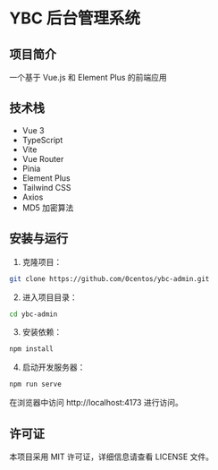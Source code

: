 # YBC 后台管理系统

## 项目简介

一个基于 Vue.js 和 Element Plus 的前端应用

## 技术栈

- Vue 3
- TypeScript
- Vite
- Vue Router
- Pinia
- Element Plus
- Tailwind CSS
- Axios
- MD5 加密算法

## 安装与运行

1. 克隆项目：

```bash
git clone https://github.com/0centos/ybc-admin.git
```

2. 进入项目目录：

```bash
cd ybc-admin
```

3. 安装依赖：

```bash
npm install
```

4. 启动开发服务器：

```bash
npm run serve
```

在浏览器中访问 http://localhost:4173 进行访问。

## 许可证

本项目采用 MIT 许可证，详细信息请查看 LICENSE 文件。
